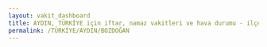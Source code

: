 ```yaml
---
layout: vakit_dashboard
title: AYDIN, TÜRKİYE için iftar, namaz vakitleri ve hava durumu - ilçe/eyalet seç
permalink: /TÜRKİYE/AYDIN/BOZDOĞAN
---
```


<script type="text/javascript">
  var GLOBAL_COUNTRY = 'TÜRKİYE';
  var GLOBAL_CITY = 'AYDIN';
  var GLOBAL_STATE = 'BOZDOĞAN';
  var lat = 72;
  var lon = 21;
</script>
